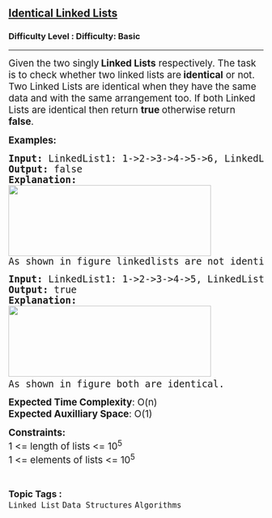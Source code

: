<h2><a href="https://www.geeksforgeeks.org/problems/identical-linked-lists/1?page=1&category=Java,Linked%20List&difficulty=Basic&status=unsolved&sortBy=submissions">Identical Linked Lists</a></h2><h3>Difficulty Level : Difficulty: Basic</h3><hr><div class="problems_problem_content__Xm_eO"><p><span style="font-size: 14pt;">Given the two singly<strong> Linked Lists</strong> respectively. The task is to check whether two linked lists are<strong> identical</strong> or not.&nbsp;<br>Two Linked Lists are identical when they have the same data and with the same arrangement too. If both Linked Lists are identical then return <strong>true </strong>otherwise return <strong>false</strong>.&nbsp;</span></p>
<p><span style="font-size: 14pt;"><strong>Examples:</strong></span></p>
<pre><span style="font-size: 14pt;"><strong>Input: </strong>LinkedList1: 1-&gt;2-&gt;3-&gt;4-&gt;5-&gt;6, LinkedList2: 99-&gt;59-&gt;42-&gt;20
<strong>Output: </strong>false<br><strong>Explanation:<br><img src="https://media.geeksforgeeks.org/img-practice/prod/addEditProblem/700585/Web/Other/blobid0_1719550109.png" width="400" height="140"><br></strong>As shown in figure linkedlists are not identical.</span></pre>
<pre><span style="font-size: 14pt;"><strong>Input: </strong>LinkedList1: 1-&gt;2-&gt;3-&gt;4-&gt;5, LinkedList2: 1-&gt;2-&gt;3-&gt;4-&gt;5
<strong>Output: </strong>true<br><strong>Explanation: <br></strong><img src="https://media.geeksforgeeks.org/img-practice/prod/addEditProblem/700585/Web/Other/blobid2_1719550498.png" width="400" height="140"> </span><br><span style="font-size: 14pt;">As shown in figure both are identical.</span></pre>
<p><span style="font-size: 14pt;"><strong>Expected Time Complexity</strong>: O(n)<br><strong>Expected Auxilliary Space</strong>: O(1)</span></p>
<p><span style="font-size: 14pt;"><strong>Constraints:</strong><br>1 &lt;= length of lists &lt;= 10<sup>5</sup><sup><br></sup><span style="font-family: -apple-system, BlinkMacSystemFont, 'Segoe UI', Roboto, Oxygen, Ubuntu, Cantarell, 'Open Sans', 'Helvetica Neue', sans-serif;">1 &lt;= elements of lists &lt;= 10<sup>5</sup></span></span></p></div><br><p><span style=font-size:18px><strong>Topic Tags : </strong><br><code>Linked List</code>&nbsp;<code>Data Structures</code>&nbsp;<code>Algorithms</code>&nbsp;